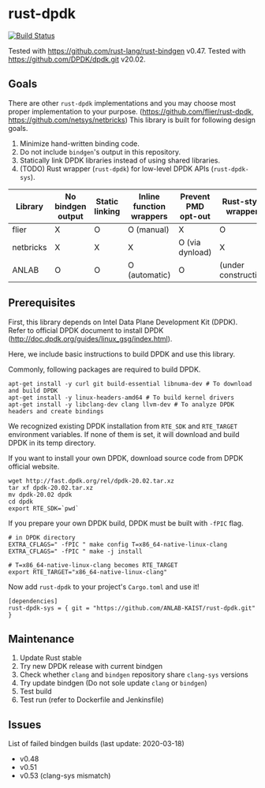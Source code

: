 # rust-dpdk

[![Build Status](https://jenkins.kaist.ac.kr/buildStatus/icon?job=ANLAB-KAIST%2Frust-dpdk%2Fmaster)](https://jenkins.kaist.ac.kr/job/ANLAB-KAIST/job/rust-dpdk/job/master/)

Tested with <https://github.com/rust-lang/rust-bindgen> v0.47.
Tested with <https://github.com/DPDK/dpdk.git> v20.02.

## Goals

There are other `rust-dpdk` implementations and you may choose most proper implementation to your purpose.
(https://github.com/flier/rust-dpdk, https://github.com/netsys/netbricks)
This library is built for following design goals.

1. Minimize hand-written binding code.
1. Do not include `bindgen`'s output in this repository.
1. Statically link DPDK libraries instead of using shared libraries.
1. (TODO) Rust wrapper (`rust-dpdk`) for low-level DPDK APIs (`rust-dpdk-sys`).

| Library   | No bindgen output | Static linking  | Inline function wrappers | Prevent PMD opt-out | Rust-stype wrappers |
| --------- | ----------------- | --------------- | ------------------------ | ------------------- | ------------------- | 
| flier     | X                 | O               | O (manual)               | X                   | O                   |
| netbricks | X                 | X               | X                        | O (via dynload)     | X                   |
| ANLAB     | O                 | O               | O (automatic)            | O                   | (under construction)|

## Prerequisites

First, this library depends on Intel Data Plane Development Kit (DPDK).
Refer to official DPDK document to install DPDK (http://doc.dpdk.org/guides/linux_gsg/index.html).

Here, we include basic instructions to build DPDK and use this library.

Commonly, following packages are required to build DPDK.
```{.sh}
apt-get install -y curl git build-essential libnuma-dev # To download and build DPDK
apt-get install -y linux-headers-amd64 # To build kernel drivers
apt-get install -y libclang-dev clang llvm-dev # To analyze DPDK headers and create bindings
```

We recognized existing DPDK installation from `RTE_SDK` and `RTE_TARGET` environment variables.
If none of them is set, it will download and build DPDK in its temp directory.

If you want to install your own DPDK, download source code from DPDK official website.
```{.sh}
wget http://fast.dpdk.org/rel/dpdk-20.02.tar.xz
tar xf dpdk-20.02.tar.xz
mv dpdk-20.02 dpdk
cd dpdk
export RTE_SDK=`pwd`
```

If you prepare your own DPDK build, DPDK must be built with `-fPIC` flag.
```{.sh}
# in DPDK directory
EXTRA_CFLAGS=" -fPIC " make config T=x86_64-native-linux-clang
EXTRA_CFLAGS=" -fPIC " make -j install

# T=x86_64-native-linux-clang becomes RTE_TARGET
export RTE_TARGET="x86_64-native-linux-clang"
```

Now add `rust-dpdk` to your project's `Cargo.toml` and use it!
```{.toml}
[dependencies]
rust-dpdk-sys = { git = "https://github.com/ANLAB-KAIST/rust-dpdk.git" }
```

## Maintenance

1. Update Rust stable
1. Try new DPDK release with current bindgen
1. Check whether `clang` and `bindgen` repository share `clang-sys` versions
1. Try update bindgen (Do not sole update `clang` or `bindgen`)
1. Test build
1. Test run (refer to Dockerfile and Jenkinsfile)

## Issues

List of failed bindgen builds (last update: 2020-03-18)

* v0.48
* v0.51
* v0.53 (clang-sys mismatch)
